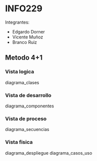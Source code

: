 # INFO229
Integrantes:
- Edgardo Dorner
- Vicente Muñoz
- Branco Ruiz

## Metodo 4+1
### Vista logica
  diagrama_clases
### Vista de desarrollo
  diagrama_componentes
### Vista de proceso
  diagrama_secuencias
### Vista fisica
  diagrama_despliegue
  diagrama_casos_uso
